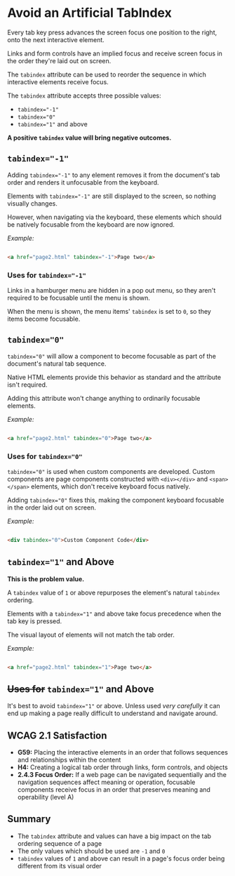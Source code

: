 # Avoid an Artificial TabIndex

Every tab key press advances the screen focus one position to the right, onto the next interactive element.


Links and form controls have an implied focus and receive screen focus in the order they're laid out on screen.


The `tabindex` attribute can be used to reorder the sequence in which interactive elements receive focus.


The `tabindex` attribute accepts three possible values:
- `tabindex="-1"`
- `tabindex="0"`
- `tabindex="1"` and above


**A positive `tabindex` value will bring negative outcomes.**


## `tabindex="-1"`

Adding `tabindex="-1"` to any element removes it from the document's tab order and renders it unfocusable from the keyboard.


Elements with `tabindex="-1"` are still displayed to the screen, so nothing visually changes.


However, when navigating via the keyboard, these elements which should be natively focusable from the keyboard are now ignored.


_Example:_

```html

<a href="page2.html" tabindex="-1">Page two</a>

```


### Uses for `tabindex="-1"`

Links in a hamburger menu are hidden in a pop out menu, so they aren't required to be focusable until the menu is shown.


When the menu is shown, the menu items' `tabindex` is set to `0`, so they items become focusable.


## `tabindex="0"`

`tabindex="0"` will allow a component to become focusable as part of the document's natural tab sequence.


Native HTML elements provide this behavior as standard and the attribute isn't required.


Adding this attribute won't change anything to ordinarily focusable elements.


_Example:_

```html

<a href="page2.html" tabindex="0">Page two</a>

```


### Uses for `tabindex="0"`

`tabindex="0"` is used when custom components are developed. Custom components are page components constructed with `<div></div>` and `<span></span>` elements, which don't receive keyboard focus natively.


Adding `tabindex="0"` fixes this, making the component keyboard focusable in the order laid out on screen.


_Example:_

```html

<div tabindex="0">Custom Component Code</div>

```


## `tabindex="1"` and Above

**This is the problem value.**


A `tabindex` value of `1` or above repurposes the element's natural `tabindex` ordering.


Elements with a `tabindex="1"` and above take focus precedence when the tab key is pressed.


The visual layout of elements will not match the tab order.


_Example:_

```html

<a href="page2.html" tabindex="1">Page two</a>

```


## ~~Uses for~~ `tabindex="1"` and Above

It's best to avoid `tabindex="1"` or above. Unless used _very carefully_ it can end up making a page really difficult to understand and navigate around.


## WCAG 2.1 Satisfaction

- **G59:** Placing the interactive elements in an order that follows sequences and relationships within the content
- **H4:** Creating a logical tab order through links, form controls, and objects
- **2.4.3 Focus Order:** If a web page can be navigated sequentially and the navigation sequences affect meaning or operation, focusable components receive focus in an order that preserves meaning and operability (level A)


## Summary

- The `tabindex` attribute and values can have a big impact on the tab ordering sequence of a page
- The only values which should be used are `-1` and `0`
- `tabindex` values of `1` and above can result in a page's focus order being different from its visual order
